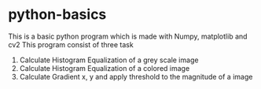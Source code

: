# python-basics
This is a basic python program which is made with Numpy, matplotlib and cv2
This program consist of three task
1. Calculate Histogram Equalization of a grey scale image
2. Calculate Histogram Equalization of a colored image
3. Calculate Gradient x, y and apply threshold to the magnitude of a image
